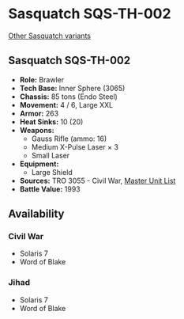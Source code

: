 # Sasquatch SQS-TH-002

[Other Sasquatch variants](../sasquatch.md)

## Sasquatch SQS-TH-002
- **Role:** Brawler
- **Tech Base:** Inner Sphere (3065)
- **Chassis:** 85 tons (Endo Steel)
- **Movement:** 4 / 6, Large XXL
- **Armor:** 263
- **Heat Sinks:** 10 (20)
- **Weapons:**
  - Gauss Rifle (ammo: 16)
  - Medium X-Pulse Laser × 3
  - Small Laser
- **Equipment:**
  - Large Shield
- **Sources:** TRO 3055 - Civil War, [Master Unit List](http://masterunitlist.info/Unit/Details/2799/sasquatch-sqs-th-002)
- **Battle Value:** 1993

## Availability

### Civil War
- Solaris 7
- Word of Blake

### Jihad
- Solaris 7
- Word of Blake

